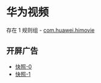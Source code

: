 # 华为视频

存在 1 规则组 - [com.huawei.himovie](/src/apps/com.huawei.himovie.ts)

## 开屏广告

- [快照-0](https://gkd-kit.gitee.io/import/12814007)
- [快照-1](https://gkd-kit.gitee.io/import/12819351)

